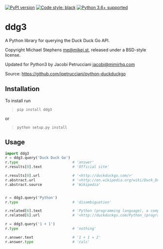 [![PyPI
version](https://badge.fury.io/py/ddg3.svg)](https://badge.fury.io/py/ddg3)
[![Code style:
black](https://img.shields.io/badge/code%20style-black-000000.svg)](https://github.com/ambv/black)
[![Python 3.6+
supported](https://img.shields.io/badge/python-3.6+-blue.svg)](https://www.python.org/downloads/release/python-360/)

# ddg3

A Python library for querying the Duck Duck Go API.

Copyright Michael Stephens <me@mikej.st>, released under a BSD-style
license.

Updated for Python3 by Jacobi Petrucciani <jacobi@mimirhq.com>

Source: <https://github.com/jpetrucciani/python-duckduckgo>

## Installation

To install run

> `pip install ddg3`

or

> `python setup.py install`

## Usage

```python
import ddg3 
r = ddg3.query('Duck Duck Go') 
r.type                         # 'answer' 
r.results[0].text              # 'Official site' 

r.results[0].url               # '<http://duckduckgo.com/>' 
r.abstract.url                 # '<http://en.wikipedia.org/wiki/Duck_Duck_Go>' 
r.abstract.source              # 'Wikipedia'


r = ddg3.query('Python') 
r.type                         # 'disambiguation' 

r.related[6].text              # 'Python (programming language), a computer programming language' 
r.related[6].url               # '<http://duckduckgo.com/Python_(programming_language)>'

r = ddg3.query('1 + 1') 
r.type                         # 'nothing' 

r.answer.text                  # '1 + 1 = 2' 
r.answer.type                  # 'calc'
```
